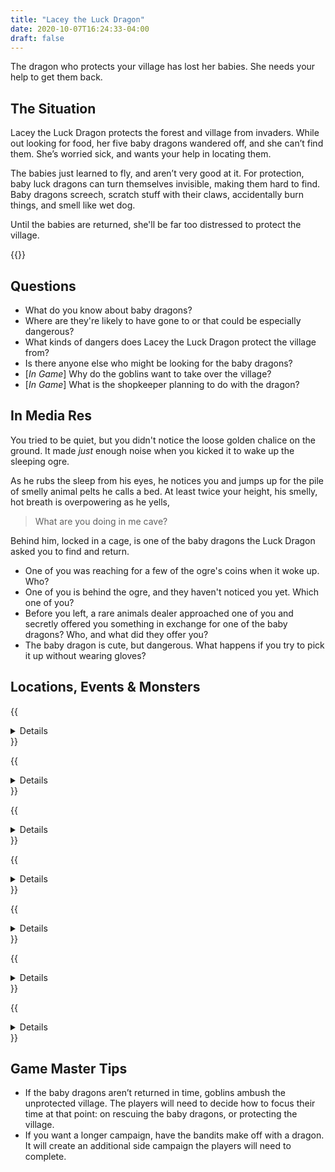 ```yaml
---
title: "Lacey the Luck Dragon"
date: 2020-10-07T16:24:33-04:00
draft: false
---
```


The dragon who protects your village has lost her babies. She needs your help to get them back.

<div data-toc="In This Adventure"></div>



## The Situation

Lacey the Luck Dragon protects the forest and village from invaders. While out looking for food, her five baby dragons wandered off, and she can’t find them. She’s worried sick, and wants your help in locating them.

The babies just learned to fly, and aren’t very good at it. For protection, baby luck dragons can turn themselves invisible, making them hard to find. Baby dragons screech, scratch stuff with their claws, accidentally burn things, and smell like wet dog.

Until the babies are returned, she'll be far too distressed to protect the village.

{{<maps href="/downloads/map.pdf">}}



## Questions

- What do you know about baby dragons?
- Where are they're likely to have gone to or that could be especially dangerous?
- What kinds of dangers does Lacey the Luck Dragon protect the village from?
- Is there anyone else who might be looking for the baby dragons?
- [_In Game_] Why do the goblins want to take over the village?
- [_In Game_] What is the shopkeeper planning to do with the dragon?



## In Media Res

You tried to be quiet, but you didn't notice the loose golden chalice on the ground. It made _just_ enough noise when you kicked it to wake up the sleeping ogre.

As he rubs the sleep from his eyes, he notices you and jumps up for the pile of smelly animal pelts he calls a bed. At least twice your height, his smelly, hot breath is overpowering as he yells,

> What are you doing in me cave?

Behind him, locked in a cage, is one of the baby dragons the Luck Dragon asked you to find and return.

- One of you was reaching for a few of the ogre's coins when it woke up. Who?
- One of you is behind the ogre, and they haven't noticed you yet. Which one of you?
- Before you left, a rare animals dealer approached one of you and secretly offered you something in exchange for one of the baby dragons? Who, and what did they offer you?
- The baby dragon is cute, but dangerous. What happens if you try to pick it up without wearing gloves?



## Locations, Events & Monsters

{{<details summary="The Forest." blurb="Tall trees and tangles of vines provide ample places for baby dragons to get stuck." margin="">}}
- _Events_
	+ The baby dragon starts to fall from vines and is unable to fly
	+ Ambushed by bandits who attempt to buy (or steal) the dragon
	+ Surrounded by wolves or a bear after wandering off the beaten path
- _Monsters_
	+ {{<monster name="Bandit">}}
	+ {{<monster name="Wolf">}}
	+ {{<monster name="Bear">}}
{{</details>}}

{{<details summary="Spider Den." blurb="Among a grove a trees, a giant spider guards a massive web that could easy capture a baby dragon.">}}
- _Events_
	+ If they take too long, spider eggs burst open, sending a swarm of baby spiders after the adventurers
- _Monsters_
	+ {{<monster name="Spider (Giant)">}}
	+ {{<monster name="Spider">}}
{{</details>}}


{{<details summary="Mountain Cliffs." blurb="High up on the edge of the cliffs, a dragon just learning to fly could easily find themselves unable to get down.">}}
- _Events_
	+ After some time, goblins who live nearby hear the noise and come to check it out
	+ A rock slide (natural or set by the goblins) crashes down on the explorers
- _Monsters_
	+ {{<monster name="Goblin">}}
{{</details>}}

{{<details summary="The Supply Shop." blurb="A remote supply shop provides food and goods to weary travelers. But you can't help but notice something strange (smells, sounds, or smoke) coming from the the back room.">}}
- _Events_
	+ The noise/smoke/odor from the back room grows more intense
	+ The shopkeep kicks the adventurers out of their store
	+ Bandits hear the commotion and seize the opportunity
- _Monsters_
	+ {{<monster-extend name="Townspeople" display="Shopkeep" traits="Sneaky but not too bright. Desperately wants to keep the dragon for themself." replace="true">}}
	+ {{<monster name="Bandit">}}
{{</details>}}

{{<details summary="Cave of the Sleeping Ogre." blurb="A cave system is home to a giant ogre and his cavern home. He happens to be asleep at the moment, but a giant pile of gold (and a baby dragon) lie behind him.">}}
- _Events_
	+ The ogre awakes... and he's not happy!
- _Monsters_
	+ {{<monster name="Ogre">}}
{{</details>}}

{{<details summary="The Tunnels." blurb="Beyond the Sleeping Ogre's home is a network of tunnels. Adventurers can escape into them if needed.">}}
- _Events_
	+ The tunnel caves in
	+ A section of floor collapses beneath the adventurers
	+ A mysterious gas fills the tunnel
	+ A deep pool of water blocks their way. There seems to be an opening at the bottom of it.
	+ A magical darkness envelops the party
- _Monsters_
	+ {{<monster name="Rat">}}
	+ {{<monster name="Scorpion">}}
	+ {{<monster name="Slime/Ooze">}}
	+ {{<monster name="Toad (Giant)">}}
	+ {{<monster name="Ogre">}}
{{</details>}}

{{<details summary="The Village." blurb="If the baby dragons aren't returned in time, goblins ambush the unprotected village." margin="true">}}
- _Monsters_
	+ {{<monster name="Goblin">}}
{{</details>}}



## Game Master Tips

- If the baby dragons aren’t returned in time, goblins ambush the unprotected village. The players will need to decide how to focus their time at that point: on rescuing the baby dragons, or protecting the village.
- If you want a longer campaign, have the bandits make off with a dragon. It will create an additional side campaign the players will need to complete.